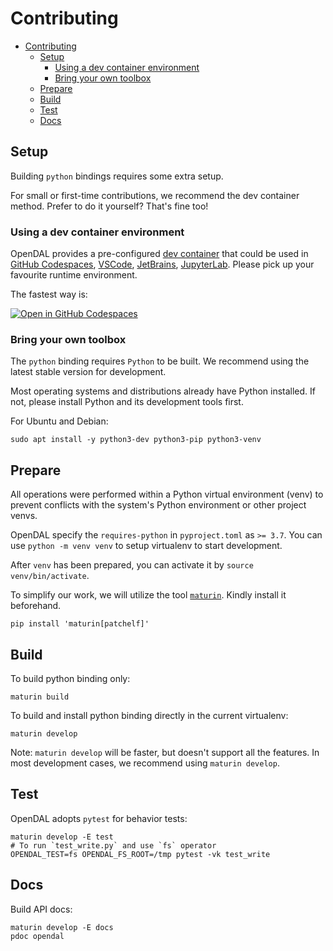 # Contributing

- [Contributing](#contributing)
  - [Setup](#setup)
    - [Using a dev container environment](#using-a-dev-container-environment)
    - [Bring your own toolbox](#bring-your-own-toolbox)
  - [Prepare](#prepare)
  - [Build](#build)
  - [Test](#test)
  - [Docs](#docs)

## Setup

Building `python` bindings requires some extra setup.

For small or first-time contributions, we recommend the dev container method. Prefer to do it yourself? That's fine too!

### Using a dev container environment

OpenDAL provides a pre-configured [dev container](https://containers.dev/) that could be used in [GitHub Codespaces](https://github.com/features/codespaces), [VSCode](https://code.visualstudio.com/), [JetBrains](https://www.jetbrains.com/remote-development/gateway/), [JupyterLab](https://jupyterlab.readthedocs.io/en/stable/). Please pick up your favourite runtime environment.

The fastest way is:

[![Open in GitHub Codespaces](https://github.com/codespaces/badge.svg)](https://codespaces.new/apache/opendal?quickstart=1&machine=standardLinux32gb)

### Bring your own toolbox

The `python` binding requires `Python` to be built. We recommend using the latest stable version for development.

Most operating systems and distributions already have Python installed. If not, please install Python and its development tools first.

For Ubuntu and Debian:

```shell
sudo apt install -y python3-dev python3-pip python3-venv
```

## Prepare

All operations were performed within a Python virtual environment (venv) to prevent conflicts with the system's Python environment or other project venvs.

OpenDAL specify the `requires-python` in `pyproject.toml` as `>= 3.7`. You can use `python -m venv venv` to setup virtualenv to start development.

After `venv` has been prepared, you can activate it by `source venv/bin/activate`.

To simplify our work, we will utilize the tool [`maturin`](https://github.com/PyO3/maturin). Kindly install it beforehand.

```shell
pip install 'maturin[patchelf]'
```

## Build

To build python binding only:

```shell
maturin build
```

To build and install python binding directly in the current virtualenv:

```shell
maturin develop
```

Note: `maturin develop` will be faster, but doesn't support all the features. In most development cases, we recommend using `maturin develop`.

## Test

OpenDAL adopts `pytest` for behavior tests:

```shell
maturin develop -E test
# To run `test_write.py` and use `fs` operator
OPENDAL_TEST=fs OPENDAL_FS_ROOT=/tmp pytest -vk test_write
```

## Docs

Build API docs:

```shell
maturin develop -E docs
pdoc opendal
```
